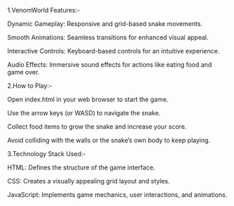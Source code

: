 1.VenomWorld Features:- 

Dynamic Gameplay: Responsive and grid-based snake movements.

Smooth Animations: Seamless transitions for enhanced visual appeal.

Interactive Controls: Keyboard-based controls for an intuitive experience.

Audio Effects: Immersive sound effects for actions like eating food and game over.


2.How to Play:-

Open index.html in your web browser to start the game.

Use the arrow keys (or WASD) to navigate the snake.

Collect food items to grow the snake and increase your score.

Avoid colliding with the walls or the snake’s own body to keep playing.

3.Technology Stack Used:-

HTML: Defines the structure of the game interface.

CSS: Creates a visually appealing grid layout and styles.

JavaScript: Implements game mechanics, user interactions, and animations.
